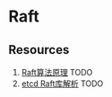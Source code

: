 # Raft


## Resources

1. [Raft算法原理](https://www.codedump.info/post/20180921-raft/) TODO
1. [etcd Raft库解析](https://www.codedump.info/post/20180922-etcd-raft/) TODO
